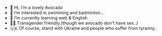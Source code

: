 - 👋 Hi, I’m a lovely Avocado
- 👀 I’m interested in swimming and badminton...
- 🌱 I’m currently learning web & English
- 🏳️‍⚧️ Transgender friendly.(though we avocado don't have sex..)
- 🇺🇦 Of course, stand with Ukraine and people who suffer from tyranny..

<!---
loveAvocado/loveAvocado is a ✨ special ✨ repository because its `README.md` (this file) appears on your GitHub profile.
You can click the Preview link to take a look at your changes.
--->
